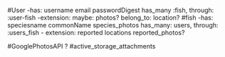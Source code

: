 #User
    -has:
        username
        email
        passwordDigest
        has_many :fish, through: :user-fish
    -extension:
        maybe: photos?
        belong_to: location?
#fish
    -has:
        speciesname
        commonName
        species_photos
        has_many: users, through: :users_fish
    - extension:
        reported locations
        reported_photos?

#GooglePhotosAPI ?
#active_storage_attachments
